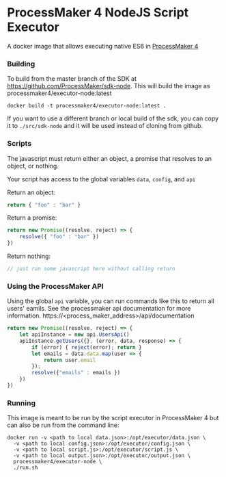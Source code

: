 # ProcessMaker 4 NodeJS Script Executor

A docker image that allows executing native ES6 in [ProcessMaker 4](https://github.com/ProcessMaker/processmaker)

### Building

To build from the master branch of the SDK at https://github.com/ProcessMaker/sdk-node.
This will build the image as processmaker4/executor-node:latest

`docker build -t processmaker4/executor-node:latest .`

If you want to use a different branch or local build of the sdk, you can copy it to `./src/sdk-node`
and it will be used instead of cloning from github.

### Scripts
The javascript must return either an object, a promise that resolves to an object, or nothing.

Your script has access to the global variables `data`, `config`, and `api`

Return an object:
```javascript
return { "foo" : "bar" }
```

Return a promise:
```javascript
return new Promise((resolve, reject) => {
    resolve({ "foo" : "bar" })
})
```

Return nothing:
```javascript
// just run some javascript here without calling return
```

### Using the ProcessMaker API
Using the global `api` variable, you can run commands like this to return all users' eamils.
See the processmaker api documentation for more information. https://<process_maker_address>/api/documentation
```javascript
return new Promise((resolve, reject) => {
    let apiInstance = new api.UsersApi()
    apiInstance.getUsers({}, (error, data, response) => {
        if (error) { reject(error); return }
        let emails = data.data.map(user => {
            return user.email
        });
        resolve({"emails" : emails })
    })
})
```

### Running

This image is meant to be run by the script executor in
ProcessMaker 4 but can also be run from the command line:

```
docker run -v <path to local data.json>:/opt/executor/data.json \
  -v <path to local config.json>:/opt/executor/config.json \
  -v <path to local script.js>:/opt/executor/script.js \
  -v <path to local output.json>:/opt/executor/output.json \
  processmaker4/executor-node \
  ./run.sh
```
